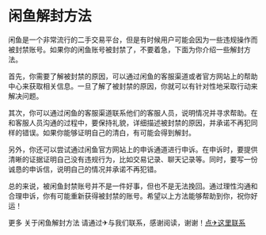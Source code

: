 # 闲鱼解封方法

闲鱼是一个非常流行的二手交易平台，但是有时候用户可能会因为一些违规操作而被封禁账号。如果你的闲鱼账号被封禁了，不要着急，下面为你介绍一些解封方法。

首先，你需要了解被封禁的原因，可以通过闲鱼的客服渠道或者官方网站上的帮助中心来获取相关信息。一旦了解了被封禁的原因，你就可以有针对性地采取行动来解决问题。

其次，你可以通过闲鱼的客服渠道联系他们的客服人员，说明情况并寻求帮助。在和客服人员沟通的过程中，要保持礼貌，详细描述被封禁的原因，并承诺不再犯同样的错误。如果你能够证明自己的清白，有可能会得到解封。

另外，你还可以尝试通过闲鱼官方网站上的申诉通道进行申诉。在申诉时，要提供清晰的证据证明自己没有违规行为，比如交易记录、聊天记录等。同时，要写一份诚恳的申诉信，说明自己的情况并承诺不再犯错。

总的来说，被闲鱼封禁账号并不是一件好事，但也不是无法挽回。通过理性沟通和合理申诉，你有可能重新获得被封禁的账号。希望以上方法能够帮助到你，祝你好运！

更多 关于闲鱼解封方法 请通过✈与我们联系，感谢阅读，谢谢！[点✈这里联系](https://d.k02.cc)
